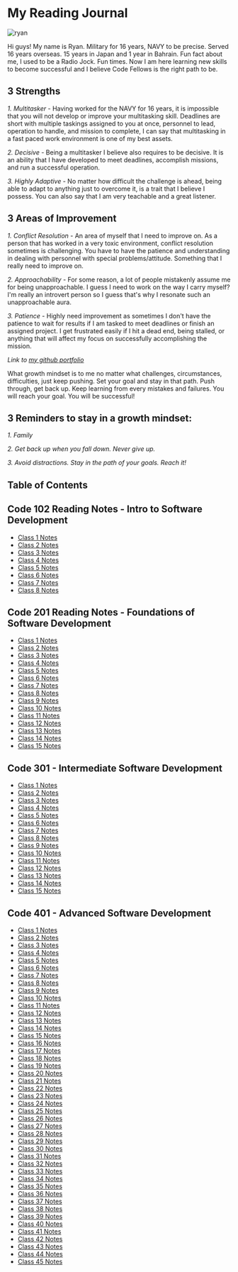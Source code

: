 # My Reading Journal

![ryan](https://user-images.githubusercontent.com/120413183/207512966-b16be860-3e7a-499c-9e4f-a3362ef9db76.jpg)


Hi guys! My name is Ryan. Military for 16 years, NAVY to be precise. Served 16 years overseas. 15 years in Japan and 1 year in Bahrain. Fun fact about me, I used to be a Radio Jock. Fun times. Now I am here learning new skills to become successful and I believe Code Fellows is the right path to be.

## 3 Strengths

*1. Multitasker* - Having worked for the NAVY for 16 years, it is impossible that you will not develop or improve your multitasking skill. Deadlines are short with multiple taskings assigned to you at once, personnel to lead, operation to handle, and mission to complete, I can say that multitasking in a fast paced work environment is one of my best assets.

*2. Decisive* - Being a multitasker I believe also requires to be decisive. It is an ability that I have developed to meet deadlines, accomplish missions, and run a successful operation.

*3. Highly Adaptive* - No matter how difficult the challenge is ahead, being able to adapt to anything just to overcome it, is a trait that I believe I possess. You can also say that I am very teachable and a great listener.

## 3 Areas of Improvement

*1. Conflict Resolution* - An area of myself that I need to improve on. As a person that has worked in a very toxic environment, conflict resolution sometimes is challenging. You have to have the patience and understanding in dealing with personnel with special problems/attitude. Something that I really need to improve on.

*2. Approachability* - For some reason, a lot of people mistakenly assume me for being unapproachable. I guess I need to work on the way I carry myself? I'm really an introvert person so I guess that's why I resonate such an unapproachable aura.

*3. Patience* - Highly need improvement as sometimes I don't have the patience to wait for results if I am tasked to meet deadlines or finish an assigned project. I get frustrated easily if I hit a dead end, being stalled, or anything that will affect my focus on successfully accomplishing the mission.

*Link to [my github portfolio](https://github.com/Ryanb021)*

What growth mindset is to me no matter what challenges, circumstances, difficulties, just keep pushing. Set your goal and stay in that path. Push through, get back up. Keep learning from every mistakes and failures. You will reach your goal. You will be successful!

## 3 Reminders to stay in a growth mindset:

*1. Family*

*2. Get back up when you fall down. Never give up.*

*3. Avoid distractions. Stay in the path of your goals. Reach it!*

## Table of Contents

## Code 102 Reading Notes - Intro to Software Development

- [Class 1 Notes](https://github.com/Ryanb021/reading-notes/blob/main/102/Read01.md)
- [Class 2 Notes](https://github.com/Ryanb021/reading-notes/blob/main/102/Read02.md)
- [Class 3 Notes](https://github.com/Ryanb021/reading-notes/blob/main/102/Read03.md)
- [Class 4 Notes](https://github.com/Ryanb021/reading-notes/blob/main/102/Read04.md)
- [Class 5 Notes](https://github.com/Ryanb021/reading-notes/blob/main/102/Read05.md)
- [Class 6 Notes](https://github.com/Ryanb021/reading-notes/blob/main/102/Read06.md)
- [Class 7 Notes](https://github.com/Ryanb021/reading-notes/blob/main/102/Read07.md)
- [Class 8 Notes](https://github.com/Ryanb021/reading-notes/blob/main/102/Read08.md)


## Code 201 Reading Notes - Foundations of Software Development

- [Class 1 Notes](https://github.com/Ryanb021/reading-notes/blob/main/201/Read01.md)
- [Class 2 Notes](https://github.com/Ryanb021/reading-notes/blob/main/201/Read02.md)
- [Class 3 Notes](https://github.com/Ryanb021/reading-notes/blob/main/201/Read03.md)
- [Class 4 Notes](https://github.com/Ryanb021/reading-notes/blob/main/201/Read04.md)
- [Class 5 Notes](https://github.com/Ryanb021/reading-notes/blob/main/201/Read05.md)
- [Class 6 Notes](https://github.com/Ryanb021/reading-notes/blob/main/201/Read06.md)
- [Class 7 Notes](https://github.com/Ryanb021/reading-notes/blob/main/201/Read07.md)
- [Class 8 Notes](https://github.com/Ryanb021/reading-notes/blob/main/201/Read08.md)
- [Class 9 Notes](https://github.com/Ryanb021/reading-notes/blob/main/201/Read09.md)
- [Class 10 Notes](https://github.com/Ryanb021/reading-notes/blob/main/201/Read10.md)
- [Class 11 Notes](https://github.com/Ryanb021/reading-notes/blob/main/201/Read11.md)
- [Class 12 Notes](https://github.com/Ryanb021/reading-notes/blob/main/201/Read12.md)
- [Class 13 Notes](https://github.com/Ryanb021/reading-notes/blob/main/201/Read13.md)
- [Class 14 Notes](https://github.com/Ryanb021/reading-notes/blob/main/201/Read14.md)
- [Class 15 Notes](https://github.com/Ryanb021/reading-notes/blob/main/201/Read15.md)

## Code 301 - Intermediate Software Development

- [Class 1 Notes](https://github.com/Ryanb021/reading-notes/blob/main/301/Read01.md)
- [Class 2 Notes](https://github.com/Ryanb021/reading-notes/blob/main/301/Read02.md)
- [Class 3 Notes](https://github.com/Ryanb021/reading-notes/blob/main/301/Read03.md)
- [Class 4 Notes](https://github.com/Ryanb021/reading-notes/blob/main/301/Read04.md)
- [Class 5 Notes](https://github.com/Ryanb021/reading-notes/blob/main/301/Read05.md)
- [Class 6 Notes](https://github.com/Ryanb021/reading-notes/blob/main/301/Read06.md)
- [Class 7 Notes](https://github.com/Ryanb021/reading-notes/blob/main/301/Read07.md)
- [Class 8 Notes](https://github.com/Ryanb021/reading-notes/blob/main/301/Read08.md)
- [Class 9 Notes](https://github.com/Ryanb021/reading-notes/blob/main/301/Read09.md)
- [Class 10 Notes](https://github.com/Ryanb021/reading-notes/blob/main/301/Read10.md)
- [Class 11 Notes](https://github.com/Ryanb021/reading-notes/blob/main/301/Read11.md)
- [Class 12 Notes](https://github.com/Ryanb021/reading-notes/blob/main/301/Read12.md)
- [Class 13 Notes](https://github.com/Ryanb021/reading-notes/blob/main/301/Read13.md)
- [Class 14 Notes](https://github.com/Ryanb021/reading-notes/blob/main/301/Read14.md)
- [Class 15 Notes](https://github.com/Ryanb021/reading-notes/blob/main/301/Read15.md)

## Code 401 - Advanced Software Development

- [Class 1 Notes](https://github.com/Ryanb021/reading-notes/blob/main/401/Read01.md)
- [Class 2 Notes](https://github.com/Ryanb021/reading-notes/blob/main/401/Read02.md)
- [Class 3 Notes](https://github.com/Ryanb021/reading-notes/blob/main/401/Read03.md)
- [Class 4 Notes](https://github.com/Ryanb021/reading-notes/blob/main/401/Read04.md)
- [Class 5 Notes](https://github.com/Ryanb021/reading-notes/blob/main/401/Read05.md)
- [Class 6 Notes](https://github.com/Ryanb021/reading-notes/blob/main/401/Read06.md)
- [Class 7 Notes](https://github.com/Ryanb021/reading-notes/blob/main/401/Read07.md)
- [Class 8 Notes](https://github.com/Ryanb021/reading-notes/blob/main/401/Read08.md)
- [Class 9 Notes](https://github.com/Ryanb021/reading-notes/blob/main/401/Read09.md)
- [Class 10 Notes](https://github.com/Ryanb021/reading-notes/blob/main/401/Read10.md)
- [Class 11 Notes](https://github.com/Ryanb021/reading-notes/blob/main/401/Read11.md)
- [Class 12 Notes](https://github.com/Ryanb021/reading-notes/blob/main/401/Read12.md)
- [Class 13 Notes](https://github.com/Ryanb021/reading-notes/blob/main/401/Read13.md)
- [Class 14 Notes](https://github.com/Ryanb021/reading-notes/blob/main/401/Read14.md)
- [Class 15 Notes](https://github.com/Ryanb021/reading-notes/blob/main/401/Read15.md)
- [Class 16 Notes](https://github.com/Ryanb021/reading-notes/blob/main/401/Read16.md)
- [Class 17 Notes](https://github.com/Ryanb021/reading-notes/blob/main/401/Read17.md)
- [Class 18 Notes](https://github.com/Ryanb021/reading-notes/blob/main/401/Read18.md)
- [Class 19 Notes](https://github.com/Ryanb021/reading-notes/blob/main/401/Read19.md)
- [Class 20 Notes](https://github.com/Ryanb021/reading-notes/blob/main/401/Read20.md)
- [Class 21 Notes](https://github.com/Ryanb021/reading-notes/blob/main/401/Read21.md)
- [Class 22 Notes](https://github.com/Ryanb021/reading-notes/blob/main/401/Read22.md)
- [Class 23 Notes](https://github.com/Ryanb021/reading-notes/blob/main/401/Read23.md)
- [Class 24 Notes](https://github.com/Ryanb021/reading-notes/blob/main/401/Read24.md)
- [Class 25 Notes](https://github.com/Ryanb021/reading-notes/blob/main/401/Read25.md)
- [Class 26 Notes](https://github.com/Ryanb021/reading-notes/blob/main/401/Read26.md)
- [Class 27 Notes](https://github.com/Ryanb021/reading-notes/blob/main/401/Read27.md)
- [Class 28 Notes](https://github.com/Ryanb021/reading-notes/blob/main/401/Read28.md)
- [Class 29 Notes](https://github.com/Ryanb021/reading-notes/blob/main/401/Read29.md)
- [Class 30 Notes](https://github.com/Ryanb021/reading-notes/blob/main/401/Read30.md)
- [Class 31 Notes](https://github.com/Ryanb021/reading-notes/blob/main/401/Read31.md)
- [Class 32 Notes](https://github.com/Ryanb021/reading-notes/blob/main/401/Read32.md)
- [Class 33 Notes](https://github.com/Ryanb021/reading-notes/blob/main/401/Read33.md)
- [Class 34 Notes](https://github.com/Ryanb021/reading-notes/blob/main/401/Read34.md)
- [Class 35 Notes](https://github.com/Ryanb021/reading-notes/blob/main/401/Read35.md)
- [Class 36 Notes](https://github.com/Ryanb021/reading-notes/blob/main/401/Read36.md)
- [Class 37 Notes](https://github.com/Ryanb021/reading-notes/blob/main/401/Read37.md)
- [Class 38 Notes](https://github.com/Ryanb021/reading-notes/blob/main/401/Read38.md)
- [Class 39 Notes](https://github.com/Ryanb021/reading-notes/blob/main/401/Read39.md)
- [Class 40 Notes](https://github.com/Ryanb021/reading-notes/blob/main/401/Read40.md)
- [Class 41 Notes](https://github.com/Ryanb021/reading-notes/blob/main/401/Read41.md)
- [Class 42 Notes](https://github.com/Ryanb021/reading-notes/blob/main/401/Read42.md)
- [Class 43 Notes](https://github.com/Ryanb021/reading-notes/blob/main/401/Read43.md)
- [Class 44 Notes](https://github.com/Ryanb021/reading-notes/blob/main/401/Read44.md)
- [Class 45 Notes](https://github.com/Ryanb021/reading-notes/blob/main/401/Read45.md)
